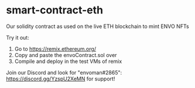 # smart-contract-eth
Our solidity contract as used on the live ETH blockchain to mint ENVO NFTs

Try it out: 

1. Go to https://remix.ethereum.org/
2. Copy and paste the envoContract.sol over
3. Compile and deploy in the test VMs of remix

Join our Discord and look for "envoman#2865": https://discord.gg/YzspU2XeMN
for support!
